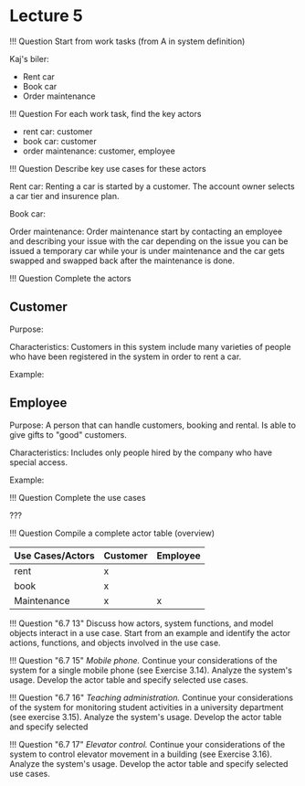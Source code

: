 # Lecture 5

!!! Question
    Start from work tasks (from A in system definition)

Kaj's biler:

* Rent car
* Book car
* Order maintenance


!!! Question
    For each work task, find the key actors

* rent car: customer
* book car: customer
* order maintenance: customer, employee

!!! Question
    Describe key use cases for these actors

Rent car:
Renting a car is started by a customer. The account owner selects a car tier and insurence plan. 

Book car:


Order maintenance:
Order maintenance start by contacting an employee and describing your issue with the car depending on the issue you can be issued a temporary car while your is under maintenance and the car gets swapped and swapped back after the maintenance is done.



!!! Question
    Complete the actors

## Customer
Purpose:


Characteristics:
Customers in this system include many varieties of people who have been registered in the system in order to rent a car.

Example:


## Employee
Purpose:
A person that can handle customers, booking and rental. Is able to give gifts to "good" customers.

Characteristics:
Includes only people hired by the company who have special access.

Example:


!!! Question
    Complete the use cases

???
     
!!! Question
    Compile a complete actor table (overview)

| Use Cases/Actors | Customer | Employee |
|---------------- |------------------|------------------|
| rent|x||
| book |x||
| Maintenance |x|x|




!!! Question "6.7 13"
    Discuss how actors, system functions, and model objects interact in a use case. Start from an example and identify the actor actions, functions, and objects involved in the use case.

!!! Question "6.7 15"
    *Mobile phone.* Continue your considerations of the system for a single mobile phone (see Exercise 3.14). Analyze the system's usage. Develop the actor table and specify selected use cases.

!!! Question "6.7 16"
    *Teaching administration.* Continue your considerations of the system for monitoring student activities in a university department (see exercise 3.15). Analyze the system's usage. Develop the actor table and specify selected 

!!! Question "6.7 17"
    *Elevator control.* Continue your considerations of the system to control elevator movement in a building (see Exercise 3.16). Analyze the system's usage. Develop the actor table and specify selected use cases.